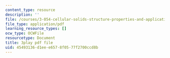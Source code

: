 ```yaml
---
content_type: resource
description: ''
file: /courses/3-054-cellular-solids-structure-properties-and-applications-spring-2015/45493136d1eee6578f0577f2700ccd8b_6eEbSM3TafQ.pdf
file_type: application/pdf
learning_resource_types: []
ocw_type: OCWFile
resourcetype: Document
title: 3play pdf file
uid: 45493136-d1ee-e657-8f05-77f2700ccd8b
---
```

